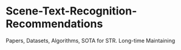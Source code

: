 # Scene-Text-Recognition-Recommendations
Papers, Datasets, Algorithms, SOTA for STR. Long-time Maintaining
